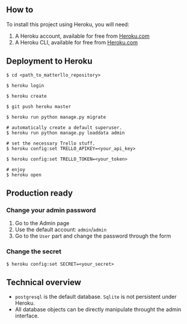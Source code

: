 ## How to
To install this project using Heroku, you will need:

1. A Heroku account, available for free from [Heroku.com](http://heroku.com)
2. A Heroku CLI, available for free from [Heroku.com](https://devcenter.heroku.com/articles/heroku-cli)

## Deployment to Heroku
    $ cd <path_to_matterllo_repository>
    
    $ heroku login
    
    $ heroku create

    $ git push heroku master

    $ heroku run python manage.py migrate

    # automatically create a default superuser.
    $ heroku run python manage.py loaddata admin

    # set the necessary Trello stuff.
    $ heroku config:set TRELLO_APIKEY=<your_api_key>

    $ heroku config:set TRELLO_TOKEN=<your_token>

    # enjoy
    $ heroku open

## Production ready
### Change your admin password
1. Go to the Admin page
2. Use the default account: `admin`/`admin`
3. Go to the `User` part and change the password through the form

### Change the secret
    $ heroku config:set SECRET=<your_secret>

## Technical overview
* `postgresql` is the default database. `Sqlite` is not persistent under Heroku.
* All database objects can be directly manipulate throught the admin interface.
